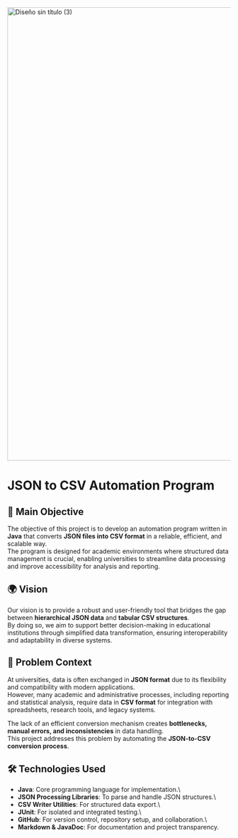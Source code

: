 <img width="1536" height="1024" alt="Diseño sin título (3)" src="https://github.com/user-attachments/assets/554ca211-f16e-4239-bf84-e24b2b72446d" />

# JSON to CSV Automation Program

## 🎯 Main Objective

The objective of this project is to develop an automation program
written in **Java** that converts **JSON files into CSV format** in a
reliable, efficient, and scalable way.\
The program is designed for academic environments where structured data
management is crucial, enabling universities to streamline data
processing and improve accessibility for analysis and reporting.

## 🌍 Vision

Our vision is to provide a robust and user-friendly tool that bridges
the gap between **hierarchical JSON data** and **tabular CSV
structures**.\
By doing so, we aim to support better decision-making in educational
institutions through simplified data transformation, ensuring
interoperability and adaptability in diverse systems.

## 📌 Problem Context

At universities, data is often exchanged in **JSON format** due to its
flexibility and compatibility with modern applications.\
However, many academic and administrative processes, including reporting
and statistical analysis, require data in **CSV format** for integration
with spreadsheets, research tools, and legacy systems.

The lack of an efficient conversion mechanism creates **bottlenecks,
manual errors, and inconsistencies** in data handling.\
This project addresses this problem by automating the **JSON-to-CSV
conversion process**.

## 🛠️ Technologies Used

-   **Java**: Core programming language for implementation.\
-   **JSON Processing Libraries**: To parse and handle JSON structures.\
-   **CSV Writer Utilities**: For structured data export.\
-   **JUnit**: For isolated and integrated testing.\
-   **GitHub**: For version control, repository setup, and
    collaboration.\
-   **Markdown & JavaDoc**: For documentation and project transparency.


